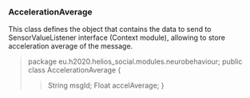 <h3>AccelerationAverage</h3>

<p>This class defines the object that contains the data to send to SensorValueListener interface (Context module), allowing to store acceleration average of the message.</p>

> package eu.h2020.helios_social.modules.neurobehaviour;
> public class AccelerationAverage {
>> String msgId;
>> Float accelAverage;
> }
	